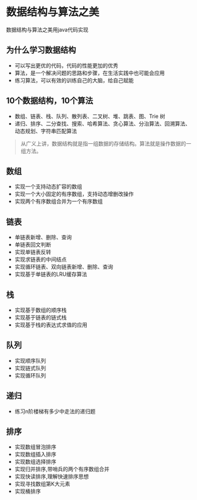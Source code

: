 # 数据结构与算法之美
数据结构与算法之美用java代码实现
## 为什么学习数据结构
- 可以写出更优的代码，代码的性能更加的优秀
- 算法，是一个解决问题的思路和步骤，在生活实践中也可能会应用
- 练习算法，可以有效的训练自己的大脑，给自己赋能
## 10个数据结构，10个算法
- 数组、链表、栈、队列、散列表、二叉树、堆、跳表、图、Trie 树
- 递归、排序、二分查找、搜索、哈希算法、贪心算法、分治算法、回溯算法、动态规划、字符串匹配算法
> 从广义上讲，数据结构就是指一组数据的存储结构。算法就是操作数据的一组方法。
## 数组
- 实现一个支持动态扩容的数组
- 实现一个大小固定的有序数组，支持动态增删改操作 
- 实现两个有序数组合并为一个有序数组
## 链表
- 单链表新增、删除、查询
- 单链表回文判断
- 实现单链表反转
- 实现求链表的中间结点
- 实现循环链表、双向链表新增、删除、查询
- 实现基于单链表的LRU缓存算法
## 栈
- 实现基于数组的顺序栈
- 实现基于链表的链式栈
- 实现基于栈的表达式求值的应用
## 队列
- 实现顺序队列
- 实现链式队列
- 实现循环队列
## 递归
- 练习n阶楼梯有多少中走法的递归题
## 排序
- 实现数组冒泡排序
- 实现数组插入排序
- 实现数组选择排序
- 实现归并排序,带哨兵的两个有序数组合并
- 实现快读排序,理解快速排序思想
- 实现寻找数组第K大元素
- 实现桶排序
